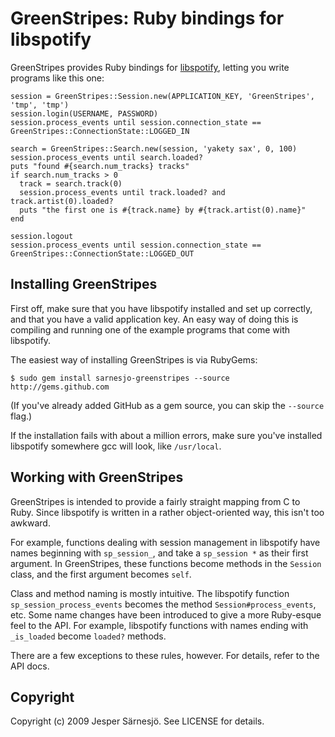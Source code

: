 # GreenStripes: Ruby bindings for libspotify

GreenStripes provides Ruby bindings for [libspotify][1], letting you write
programs like this one:

[1]: http://developer.spotify.com/libspotify/

    session = GreenStripes::Session.new(APPLICATION_KEY, 'GreenStripes', 'tmp', 'tmp')
    session.login(USERNAME, PASSWORD)
    session.process_events until session.connection_state == GreenStripes::ConnectionState::LOGGED_IN
    
    search = GreenStripes::Search.new(session, 'yakety sax', 0, 100)
    session.process_events until search.loaded?
    puts "found #{search.num_tracks} tracks"
    if search.num_tracks > 0
      track = search.track(0)
      session.process_events until track.loaded? and track.artist(0).loaded?
      puts "the first one is #{track.name} by #{track.artist(0).name}"
    end
    
    session.logout
    session.process_events until session.connection_state == GreenStripes::ConnectionState::LOGGED_OUT

## Installing GreenStripes

First off, make sure that you have libspotify installed and set up correctly,
and that you have a valid application key. An easy way of doing this is
compiling and running one of the example programs that come with libspotify.

The easiest way of installing GreenStripes is via RubyGems:

    $ sudo gem install sarnesjo-greenstripes --source http://gems.github.com

(If you've already added GitHub as a gem source, you can skip the `--source`
flag.)

If the installation fails with about a million errors, make sure you've
installed libspotify somewhere gcc will look, like `/usr/local`.

## Working with GreenStripes

GreenStripes is intended to provide a fairly straight mapping from C to Ruby.
Since libspotify is written in a rather object-oriented way, this isn't too
awkward.

For example, functions dealing with session management in libspotify have names
beginning with `sp_session_`, and take a `sp_session *` as their first argument.
In GreenStripes, these functions become methods in the `Session` class, and the
first argument becomes `self`.

Class and method naming is mostly intuitive. The libspotify function
`sp_session_process_events` becomes the method `Session#process_events`, etc.
Some name changes have been introduced to give a more Ruby-esque feel to the
API. For example, libspotify functions with names ending with `_is_loaded`
become `loaded?` methods.

There are a few exceptions to these rules, however. For details, refer to the
API docs.

## Copyright

Copyright (c) 2009 Jesper Särnesjö. See LICENSE for details.
